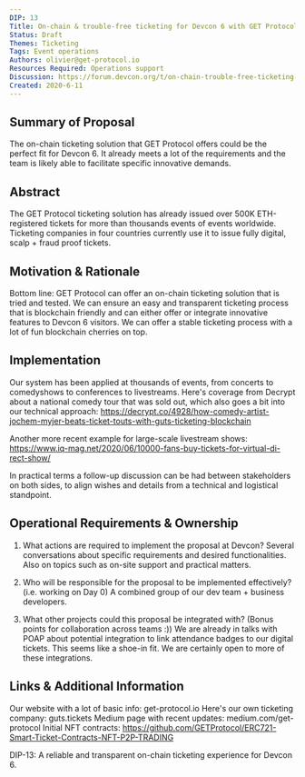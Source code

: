 ```yaml
---
DIP: 13
Title: On-chain & trouble-free ticketing for Devcon 6 with GET Protocol
Status: Draft
Themes: Ticketing
Tags: Event operations
Authors: olivier@get-protocol.io
Resources Required: Operations support
Discussion: https://forum.devcon.org/t/on-chain-trouble-free-ticketing-with-get-protocol/169
Created: 2020-6-11
---
```


## Summary of Proposal

The on-chain ticketing solution that GET Protocol offers could be the perfect fit for Devcon 6. It already meets a lot of the requirements and the team is likely able to facilitate specific innovative demands.

## Abstract

The GET Protocol ticketing solution has already issued over 500K ETH-registered tickets for more than thousands events of events worldwide. Ticketing companies in four countries currently use it to issue fully digital, scalp + fraud proof tickets.

## Motivation & Rationale

Bottom line: GET Protocol can offer an on-chain ticketing solution that is tried and tested. We can ensure an easy and transparent ticketing process that is blockchain friendly and can either offer or integrate innovative features to Devcon 6 visitors.
We can offer a stable ticketing process with a lot of fun blockchain cherries on top.

## Implementation

Our system has been applied at thousands of events, from concerts to comedyshows to conferences to livestreams.
Here's coverage from Decrypt about a national comedy tour that was sold out, which also goes a bit into our technical approach:
https://decrypt.co/4928/how-comedy-artist-jochem-myjer-beats-ticket-touts-with-guts-ticketing-blockchain

Another more recent example for large-scale livestream shows:
https://www.iq-mag.net/2020/06/10000-fans-buy-tickets-for-virtual-di-rect-show/

In practical terms a follow-up discussion can be had between stakeholders on both sides, to align wishes and details from a technical and logistical standpoint.

## Operational Requirements & Ownership

1. What actions are required to implement the proposal at Devcon?
   Several conversations about specific requirements and desired functionalities. Also on topics such as on-site support and practical matters.

2. Who will be responsible for the proposal to be implemented effectively? (i.e. working on Day 0)
   A combined group of our dev team + business developers.

3. What other projects could this proposal be integrated with? (Bonus points for collaboration across teams :))
   We are already in talks with POAP about potential integration to link attendance badges to our digital tickets. This seems like a shoe-in fit. We are certainly open to more of these integrations.

## Links & Additional Information

Our website with a lot of basic info: get-protocol.io
Here's our own ticketing company: guts.tickets
Medium page with recent updates: medium.com/get-protocol
Initial NFT contracts: https://github.com/GETProtocol/ERC721-Smart-Ticket-Contracts-NFT-P2P-TRADING

DIP-13: A reliable and transparent on-chain ticketing experience for Devcon 6.
